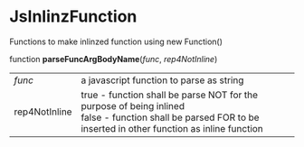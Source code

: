 # JsInlinzFunction
Functions to make inlinzed function using new Function()
<p>
function <b>parseFuncArgBodyName</b>(<i>func</i>, <i>rep4NotInline</i>)<br>
<table>
  <tr><td><i>func</i></td><td>a javascript function to parse as string</td></tr>
  <tr>
  <td>rep4NotInline</td><td> true - function shall be parse NOT for the purpose of being inlined<br>
                 false - function shall be parsed FOR to be inserted in other function as inline function</td>
</tr>
</table>
<p>


